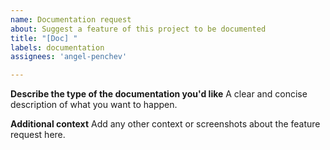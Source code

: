 ```yaml
---
name: Documentation request
about: Suggest a feature of this project to be documented
title: "[Doc] "
labels: documentation
assignees: 'angel-penchev'

---
```


**Describe the type of the documentation you'd like**
A clear and concise description of what you want to happen.

**Additional context**
Add any other context or screenshots about the feature request here.
